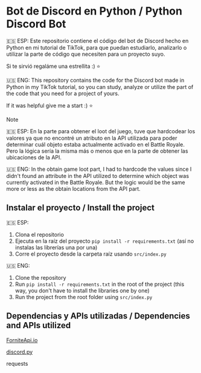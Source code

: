 # Bot de Discord en Python / Python Discord Bot

🇪🇸 ESP:
Este repositorio contiene el código del bot de Discord hecho en Python en mi tutorial de TikTok, para que puedan estudiarlo, analizarlo o utilizar la parte de código que necesiten para un proyecto suyo. 

Si te sirvió regaláme una estrellita :) ⭐

🇺🇸 ENG:
This repository contains the code for the Discord bot made in Python in my TikTok tutorial, so you can study, analyze or utilize the part of the code that you need for a project of yours.

If it was helpful give me a start :) ⭐

> [!NOTE]
> 🇪🇸 ESP: En la parte para obtener el loot del juego, tuve que hardcodear los valores ya que no encontré un atributo en la API utilizada para poder determinar cuál objeto estaba actualmente activado en el Battle Royale. Pero la lógica sería la misma más o menos que en la parte de obtener las ubicaciones de la API.
>
> 🇺🇸 ENG: In the obtain game loot part, I had to hardcode the values since I didn't found an attribute in the API utilized to determine which object was currently activated in the Battle Royale. But the logic would be the same more or less as the obtain locations from the API part.

## Instalar el proyecto / Install the project

🇪🇸 ESP:

1. Clona el repositorio 
2. Ejecuta en la raíz del proyecto `pip install -r requirements.txt` (así no instalas las librerías una por una)
3. Corre el proyecto desde la carpeta raíz usando `src/index.py`

🇺🇸 ENG:

1. Clone the repository
2. Run `pip install -r requirements.txt` in the root of the project (this way, you don't have to install the libraries one by one)
3. Run the project from the root folder using `src/index.py`

## Dependencias y APIs utilizadas / Dependencies and APIs utilized

[ForniteApi.io](https://fortniteapi.io/)

[discord.py](https://github.com/Rapptz/discord.py)

requests